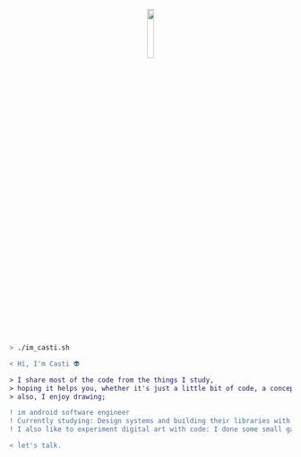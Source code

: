 <a href="https://media.giphy.com/media/3o6gDYSYjPs9ysOzu0/giphy.gif" width="100%" height="auto"/></a>
<div id="header" align="center">
  <img src="https://66.media.tumblr.com/tumblr_mcfql2kXpV1rfjowdo1_500.gif" width="15%" height="auto"/>
</div>

```zsh
> ./im_casti.sh
```

```diff
< Hi, I'm Casti 👽

> I share most of the code from the things I study,
> hoping it helps you, whether it's just a little bit of code, a concept, or even just the excitement
> also, I enjoy drawing;

! ‍im android software engineer
! Currently studying: Design systems and building their libraries with Jetpack Compose.
! I also like to experiment digital art with code: I done some small game samples and generated art (algorithmically)

< let's talk.  
```
